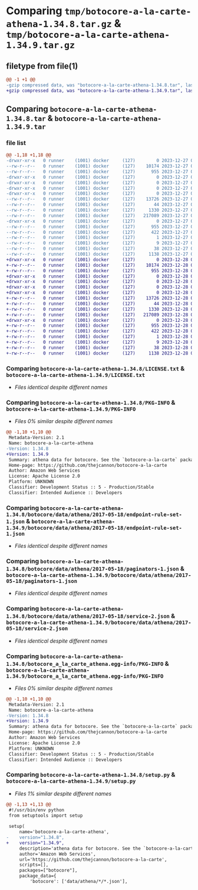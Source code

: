 # Comparing `tmp/botocore-a-la-carte-athena-1.34.8.tar.gz` & `tmp/botocore-a-la-carte-athena-1.34.9.tar.gz`

## filetype from file(1)

```diff
@@ -1 +1 @@
-gzip compressed data, was "botocore-a-la-carte-athena-1.34.8.tar", last modified: Wed Dec 27 01:06:32 2023, max compression
+gzip compressed data, was "botocore-a-la-carte-athena-1.34.9.tar", last modified: Thu Dec 28 01:06:34 2023, max compression
```

## Comparing `botocore-a-la-carte-athena-1.34.8.tar` & `botocore-a-la-carte-athena-1.34.9.tar`

### file list

```diff
@@ -1,18 +1,18 @@
-drwxr-xr-x   0 runner    (1001) docker     (127)        0 2023-12-27 01:06:32.775297 botocore-a-la-carte-athena-1.34.8/
--rw-r--r--   0 runner    (1001) docker     (127)    10174 2023-12-27 01:06:32.000000 botocore-a-la-carte-athena-1.34.8/LICENSE.txt
--rw-r--r--   0 runner    (1001) docker     (127)      955 2023-12-27 01:06:32.775297 botocore-a-la-carte-athena-1.34.8/PKG-INFO
-drwxr-xr-x   0 runner    (1001) docker     (127)        0 2023-12-27 01:06:32.775297 botocore-a-la-carte-athena-1.34.8/botocore/
-drwxr-xr-x   0 runner    (1001) docker     (127)        0 2023-12-27 01:06:32.775297 botocore-a-la-carte-athena-1.34.8/botocore/data/
-drwxr-xr-x   0 runner    (1001) docker     (127)        0 2023-12-27 01:06:32.775297 botocore-a-la-carte-athena-1.34.8/botocore/data/athena/
-drwxr-xr-x   0 runner    (1001) docker     (127)        0 2023-12-27 01:06:32.775297 botocore-a-la-carte-athena-1.34.8/botocore/data/athena/2017-05-18/
--rw-r--r--   0 runner    (1001) docker     (127)    13726 2023-12-27 01:06:28.000000 botocore-a-la-carte-athena-1.34.8/botocore/data/athena/2017-05-18/endpoint-rule-set-1.json
--rw-r--r--   0 runner    (1001) docker     (127)       44 2023-12-27 01:06:28.000000 botocore-a-la-carte-athena-1.34.8/botocore/data/athena/2017-05-18/examples-1.json
--rw-r--r--   0 runner    (1001) docker     (127)     1330 2023-12-27 01:06:28.000000 botocore-a-la-carte-athena-1.34.8/botocore/data/athena/2017-05-18/paginators-1.json
--rw-r--r--   0 runner    (1001) docker     (127)   217089 2023-12-27 01:06:28.000000 botocore-a-la-carte-athena-1.34.8/botocore/data/athena/2017-05-18/service-2.json
-drwxr-xr-x   0 runner    (1001) docker     (127)        0 2023-12-27 01:06:32.775297 botocore-a-la-carte-athena-1.34.8/botocore_a_la_carte_athena.egg-info/
--rw-r--r--   0 runner    (1001) docker     (127)      955 2023-12-27 01:06:32.000000 botocore-a-la-carte-athena-1.34.8/botocore_a_la_carte_athena.egg-info/PKG-INFO
--rw-r--r--   0 runner    (1001) docker     (127)      422 2023-12-27 01:06:32.000000 botocore-a-la-carte-athena-1.34.8/botocore_a_la_carte_athena.egg-info/SOURCES.txt
--rw-r--r--   0 runner    (1001) docker     (127)        1 2023-12-27 01:06:32.000000 botocore-a-la-carte-athena-1.34.8/botocore_a_la_carte_athena.egg-info/dependency_links.txt
--rw-r--r--   0 runner    (1001) docker     (127)        9 2023-12-27 01:06:32.000000 botocore-a-la-carte-athena-1.34.8/botocore_a_la_carte_athena.egg-info/top_level.txt
--rw-r--r--   0 runner    (1001) docker     (127)       38 2023-12-27 01:06:32.775297 botocore-a-la-carte-athena-1.34.8/setup.cfg
--rw-r--r--   0 runner    (1001) docker     (127)     1138 2023-12-27 01:06:32.000000 botocore-a-la-carte-athena-1.34.8/setup.py
+drwxr-xr-x   0 runner    (1001) docker     (127)        0 2023-12-28 01:06:34.230221 botocore-a-la-carte-athena-1.34.9/
+-rw-r--r--   0 runner    (1001) docker     (127)    10174 2023-12-28 01:06:33.000000 botocore-a-la-carte-athena-1.34.9/LICENSE.txt
+-rw-r--r--   0 runner    (1001) docker     (127)      955 2023-12-28 01:06:34.230221 botocore-a-la-carte-athena-1.34.9/PKG-INFO
+drwxr-xr-x   0 runner    (1001) docker     (127)        0 2023-12-28 01:06:34.226221 botocore-a-la-carte-athena-1.34.9/botocore/
+drwxr-xr-x   0 runner    (1001) docker     (127)        0 2023-12-28 01:06:34.226221 botocore-a-la-carte-athena-1.34.9/botocore/data/
+drwxr-xr-x   0 runner    (1001) docker     (127)        0 2023-12-28 01:06:34.226221 botocore-a-la-carte-athena-1.34.9/botocore/data/athena/
+drwxr-xr-x   0 runner    (1001) docker     (127)        0 2023-12-28 01:06:34.226221 botocore-a-la-carte-athena-1.34.9/botocore/data/athena/2017-05-18/
+-rw-r--r--   0 runner    (1001) docker     (127)    13726 2023-12-28 01:06:26.000000 botocore-a-la-carte-athena-1.34.9/botocore/data/athena/2017-05-18/endpoint-rule-set-1.json
+-rw-r--r--   0 runner    (1001) docker     (127)       44 2023-12-28 01:06:26.000000 botocore-a-la-carte-athena-1.34.9/botocore/data/athena/2017-05-18/examples-1.json
+-rw-r--r--   0 runner    (1001) docker     (127)     1330 2023-12-28 01:06:26.000000 botocore-a-la-carte-athena-1.34.9/botocore/data/athena/2017-05-18/paginators-1.json
+-rw-r--r--   0 runner    (1001) docker     (127)   217089 2023-12-28 01:06:26.000000 botocore-a-la-carte-athena-1.34.9/botocore/data/athena/2017-05-18/service-2.json
+drwxr-xr-x   0 runner    (1001) docker     (127)        0 2023-12-28 01:06:34.226221 botocore-a-la-carte-athena-1.34.9/botocore_a_la_carte_athena.egg-info/
+-rw-r--r--   0 runner    (1001) docker     (127)      955 2023-12-28 01:06:34.000000 botocore-a-la-carte-athena-1.34.9/botocore_a_la_carte_athena.egg-info/PKG-INFO
+-rw-r--r--   0 runner    (1001) docker     (127)      422 2023-12-28 01:06:34.000000 botocore-a-la-carte-athena-1.34.9/botocore_a_la_carte_athena.egg-info/SOURCES.txt
+-rw-r--r--   0 runner    (1001) docker     (127)        1 2023-12-28 01:06:34.000000 botocore-a-la-carte-athena-1.34.9/botocore_a_la_carte_athena.egg-info/dependency_links.txt
+-rw-r--r--   0 runner    (1001) docker     (127)        9 2023-12-28 01:06:34.000000 botocore-a-la-carte-athena-1.34.9/botocore_a_la_carte_athena.egg-info/top_level.txt
+-rw-r--r--   0 runner    (1001) docker     (127)       38 2023-12-28 01:06:34.230221 botocore-a-la-carte-athena-1.34.9/setup.cfg
+-rw-r--r--   0 runner    (1001) docker     (127)     1138 2023-12-28 01:06:33.000000 botocore-a-la-carte-athena-1.34.9/setup.py
```

### Comparing `botocore-a-la-carte-athena-1.34.8/LICENSE.txt` & `botocore-a-la-carte-athena-1.34.9/LICENSE.txt`

 * *Files identical despite different names*

### Comparing `botocore-a-la-carte-athena-1.34.8/PKG-INFO` & `botocore-a-la-carte-athena-1.34.9/PKG-INFO`

 * *Files 0% similar despite different names*

```diff
@@ -1,10 +1,10 @@
 Metadata-Version: 2.1
 Name: botocore-a-la-carte-athena
-Version: 1.34.8
+Version: 1.34.9
 Summary: athena data for botocore. See the `botocore-a-la-carte` package for more info.
 Home-page: https://github.com/thejcannon/botocore-a-la-carte
 Author: Amazon Web Services
 License: Apache License 2.0
 Platform: UNKNOWN
 Classifier: Development Status :: 5 - Production/Stable
 Classifier: Intended Audience :: Developers
```

### Comparing `botocore-a-la-carte-athena-1.34.8/botocore/data/athena/2017-05-18/endpoint-rule-set-1.json` & `botocore-a-la-carte-athena-1.34.9/botocore/data/athena/2017-05-18/endpoint-rule-set-1.json`

 * *Files identical despite different names*

### Comparing `botocore-a-la-carte-athena-1.34.8/botocore/data/athena/2017-05-18/paginators-1.json` & `botocore-a-la-carte-athena-1.34.9/botocore/data/athena/2017-05-18/paginators-1.json`

 * *Files identical despite different names*

### Comparing `botocore-a-la-carte-athena-1.34.8/botocore/data/athena/2017-05-18/service-2.json` & `botocore-a-la-carte-athena-1.34.9/botocore/data/athena/2017-05-18/service-2.json`

 * *Files identical despite different names*

### Comparing `botocore-a-la-carte-athena-1.34.8/botocore_a_la_carte_athena.egg-info/PKG-INFO` & `botocore-a-la-carte-athena-1.34.9/botocore_a_la_carte_athena.egg-info/PKG-INFO`

 * *Files 0% similar despite different names*

```diff
@@ -1,10 +1,10 @@
 Metadata-Version: 2.1
 Name: botocore-a-la-carte-athena
-Version: 1.34.8
+Version: 1.34.9
 Summary: athena data for botocore. See the `botocore-a-la-carte` package for more info.
 Home-page: https://github.com/thejcannon/botocore-a-la-carte
 Author: Amazon Web Services
 License: Apache License 2.0
 Platform: UNKNOWN
 Classifier: Development Status :: 5 - Production/Stable
 Classifier: Intended Audience :: Developers
```

### Comparing `botocore-a-la-carte-athena-1.34.8/setup.py` & `botocore-a-la-carte-athena-1.34.9/setup.py`

 * *Files 1% similar despite different names*

```diff
@@ -1,13 +1,13 @@
 #!/usr/bin/env python
 from setuptools import setup
 
 setup(
     name='botocore-a-la-carte-athena',
-    version="1.34.8",
+    version="1.34.9",
     description='athena data for botocore. See the `botocore-a-la-carte` package for more info.',
     author='Amazon Web Services',
     url='https://github.com/thejcannon/botocore-a-la-carte',
     scripts=[],
     packages=["botocore"],
     package_data={
         'botocore': ['data/athena/*/*.json'],
```

